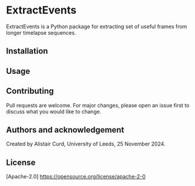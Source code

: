 # ExtractEvents

ExtractEvents is a Python package for extracting set of useful frames from longer timelapse sequences.

## Installation

## Usage

## Contributing

Pull requests are welcome. For major changes, please open an issue first
to discuss what you would like to change.

## Authors and acknowledgement

Created by Alistair Curd, University of Leeds, 25 November 2024.

## License

[Apache-2.0] https://opensource.org/license/apache-2-0

